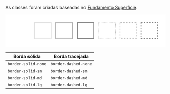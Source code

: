 As classes foram criadas baseadas no [Fundamento Superfície](fundamentos-visuais/superficie).

![Exemplo de bordas](imagens/bordas2.png)

| Borda sólida        | Borda tracejada      |
| ------------------- | -------------------- |
| `border-solid-none` | `border-dashed-none` |
| `border-solid-sm`   | `border-dashed-sm`   |
| `border-solid-md`   | `border-dashed-md`   |
| `border-solid-lg`   | `border-dashed-lg`   |
